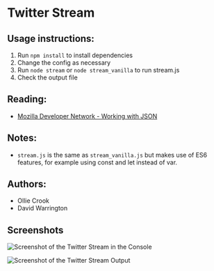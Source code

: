 # Twitter Stream

## Usage instructions:
1. Run `npm install` to install dependencies
2. Change the config as necessary
3. Run `node stream` or `node stream_vanilla` to run stream.js
4. Check the output file

## Reading:
* [Mozilla Developer Network - Working with JSON](https://developer.mozilla.org/en-US/docs/Learn/JavaScript/Objects/JSON)

## Notes:
* `stream.js` is the same as `stream_vanilla.js` but makes use of ES6 features, for example using const and let instead of var.

## Authors:
* Ollie Crook
* David Warrington

## Screenshots
![Screenshot of the Twitter Stream in the Console](https://github.com/davidwarrington/twitter-stream/blob/master/ss/Screenshot-Twitter-Stream-01.png?raw=true)

![Screenshot of the Twitter Stream Output](https://github.com/davidwarrington/twitter-stream/blob/master/ss/Screenshot-Twitter-Stream-02.png?raw=true)

